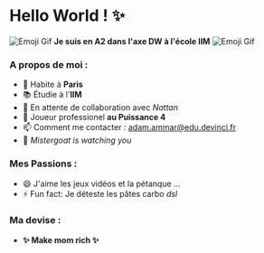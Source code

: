 # Hello World ! :sparkles:
 

![Emoji Gif](parrot-merged.gif) **Je suis en A2 dans l'axe DW à l'école IIM** ![Emoji Gif](parrot-merged.gif)

### A propos de moi :

- :pushpin: Habite à **Paris** 
- :books: Étudie à l'**IIM**
- 👯 En attente de collaboration avec *Nattan* 
- :game_die: Joueur professionel **au Puissance 4**
- 📫 Comment me contacter : adam.ammar@edu.devinci.fr
- :eyes: *Mistergoat is watching you*

### Mes Passions :

- 😄 J'aime les jeux vidéos et la pétanque ...
- ⚡ Fun fact: Je déteste les pâtes carbo *dsl*

### Ma devise :

-  **:sparkles: Make mom rich :sparkles:**
